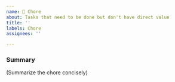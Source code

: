 ```yaml
---
name: 👷 Chore
about: Tasks that need to be done but don't have direct value
title: ''
labels: Chore
assignees: ''

---
```


### Summary

(Summarize the chore concisely)
